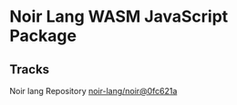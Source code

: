 # Noir Lang WASM JavaScript Package

## Tracks
Noir lang Repository [noir-lang/noir@0fc621a](https://github.com/noir-lang/noir/tree/0fc621a55836784f95860a1f0ea1b80175b943c2)